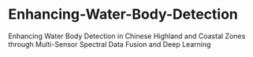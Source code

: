 # Enhancing-Water-Body-Detection
Enhancing Water Body Detection in Chinese Highland and Coastal Zones through Multi-Sensor Spectral Data Fusion and Deep Learning
